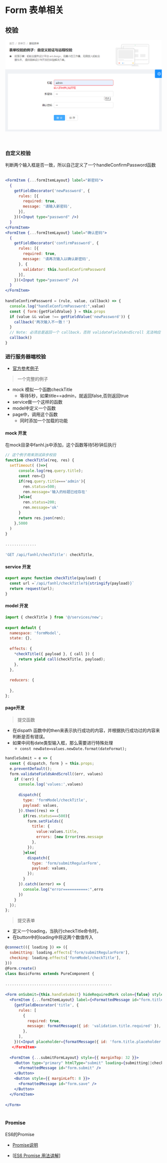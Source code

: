 # Form 表单相关



## 校验



![alt](imgs/form-check.png)

​	

### 自定义校验

判断两个输入框是否一致，所以自己定义了一个handleConfirmPassword函数

```jsx

<FormItem {...formItemLayout} label="新密码">
  {
    getFieldDecorator('newPassword', {
      rules: [{
        required: true,
        message: '请输入新密码',
      }],
    })(<Input type="password" />)
  }
</FormItem>
<FormItem {...formItemLayout} label="确认密码">
  {
    getFieldDecorator('confirmPassword', {
      rules: [{
        required: true,
        message: '请再次输入以确认新密码',
      }, {
        validator: this.handleConfirmPassword
      }],
    })(<Input type="password" />)
  }
</FormItem>

handleConfirmPassword = (rule, value, callback) => {
  console.log("handleConfirmPassword:",value)
  const { form:{getFieldValue} } = this.props
  if (value && value !== getFieldValue('newPassword')) {
    callback('两次输入不一致！')
  }
  // Note: 必须总是返回一个 callback，否则 validateFieldsAndScroll 无法响应
  callback()
}
```



### 进行服务器端校验

* [官方参考例子](https://github.com/react-component/form/blob/3b9959b57ab30b41d8890ff30c79a7e7c383cad3/examples/server-validate.js#L74-L79)



> 一个完整的例子



* mock 模拟一个函数checkTitle
  * 等待5秒，如果title==admin，就返回false,否则返回true
* service做一个这样的函数
* model中定义一个函数
* page中，调用这个函数
  * 同时添加一个加载的功能



#### mock 开发

在mock目录中fanhl.js中添加，这个函数等待5秒钟后执行

```js
// 这个例子用来测试异步校验
function checkTitle(req, res) {
  setTimeout( ()=>{
      console.log(req.query.title);
      const ren={}
      if(req.query.title==='admin'){
        ren.status=500;
        ren.message='输入的标题已经存在'
      }else{
        ren.status=200;
        ren.message='ok'
      }
      return res.json(ren);
    },5000
  )
}

..............

'GET /api/fanhl/checkTitle': checkTitle,
```



#### service 开发

```jsx
export async function checkTitle(payload) {
  const url =`/api/fanhl/checkTitle?${stringify(payload)}`
  return request(url);
}
```



#### model 开发

```jsx
import { checkTitle } from '@/services/new';

export default {
  namespace: 'formModel',
  state: {},

  effects: {
    *checkTitle({ payload }, { call }) {
      return yield call(checkTitle, payload);
    },
  },

  reducers: {

  },
};
```



#### page开发



> 提交函数

* 在dispath 函数中的then来表示执行成功的内容，并根据执行成功过的内容来判断是否有错误。
* 如果中间有date类型输入框，那么需要进行特殊处理
  * `const newDate=values.newDate.format(dateFormat);`

```jsx
handleSubmit = e => {
  const { dispatch, form } = this.props;
  e.preventDefault();
  form.validateFieldsAndScroll((err, values)
    if (!err) {
      console.log('values:',values)

      dispatch({
        type: 'formModel/checkTitle',
        payload: values,
      }).then((res) => {
        if(res.status===500){
          form.setFields({
            title: {
              value:values.title,
              errors: [new Error(res.message
            },
          });
        }else{
          dispatch({
            type: 'form/submitRegularForm',
            payload: values,
          });
        }
      }).catch((error) => {
        console.log("error===========:",erro
      })
    }
  });
};
```



> 提交表单

* 定义一个loading，当执行checkTitle命令时。
* 在button中的loading中将这两个数值传入

```jsx
@connect(({ loading }) => ({
  submitting: loading.effects['form/submitRegularForm'],
  checking: loading.effects['formModel/checkTitle'],
}))
@Form.create()
class BasicForms extends PureComponent {

................................................

<Form onSubmit={this.handleSubmit} hideRequiredMark colon={false} style={{ marginT
  <FormItem {...formItemLayout} label={<FormattedMessage id="form.title.label" />}
    {getFieldDecorator('title', {
      rules: [
        {
          required: true,
          message: formatMessage({ id: 'validation.title.required' }),
        },
      ],
    })(<Input placeholder={formatMessage({ id: 'form.title.placeholder' })} />)}
   </FormItem>
                                                                          
  <FormItem {...submitFormLayout} style={{ marginTop: 32 }}>
    <Button type="primary" htmlType="submit" loading={submitting||checking}>
      <FormattedMessage id="form.submit" />
    </Button>
    <Button style={{ marginLeft: 8 }}>
      <FormattedMessage id="form.save" />
    </Button>
  </FormItem>
                                                                          
</Form>                                                                          
                                                                          
```



### Promise 

ES6的Promise

* [Promise说明](https://www.liaoxuefeng.com/wiki/1022910821149312/1023024413276544)

* [[ES6 Promise 用法讲解](https://www.cnblogs.com/whybxy/p/7645578.html)]

